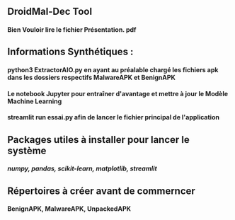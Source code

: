 ## DroidMal-Dec Tool

#### Bien Vouloir lire le fichier Présentation. pdf
## Informations Synthétiques : 
#### python3 ExtractorAIO.py en ayant au préalable chargé les fichiers apk dans les dossiers respectifs MalwareAPK et BenignAPK    
#### Le notebook Jupyter pour entraîner d'avantage et mettre à jour le Modèle Machine Learning 
#### streamlit run essai.py afin de lancer le fichier principal de l'application

## Packages utiles à installer pour lancer le système

##### numpy, pandas, scikit-learn, matplotlib, streamlit

## Répertoires à créer avant de commerncer
#### BenignAPK,   MalwareAPK, UnpackedAPK
